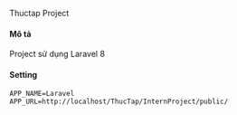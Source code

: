 Thuctap Project
#### Mô tả
Project sử dụng Laravel 8
#### Setting
```
APP_NAME=Laravel
APP_URL=http://localhost/ThucTap/InternProject/public/
```

